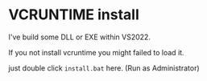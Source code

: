 # VCRUNTIME install

I've build some DLL or EXE within VS2022.

If you not install vcruntime you might failed to load it.

just double click ```install.bat``` here. (Run as Administrator)
